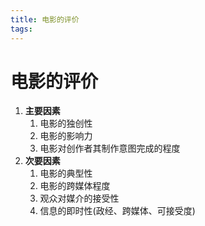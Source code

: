 ```yaml
---
title: 电影的评价
tags:
---
```


# 电影的评价

1. **主要因素**
	1. 电影的独创性
	2. 电影的影响力
	3. 电影对创作者其制作意图完成的程度
2. **次要因素**
	1. 电影的典型性
	2. 电影的跨媒体程度
	3. 观众对媒介的接受性
	4. 信息的即时性(政经、跨媒体、可接受度)